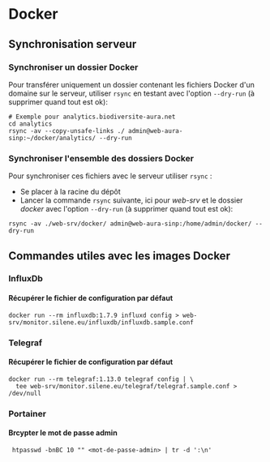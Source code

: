 # Docker

## Synchronisation serveur
### Synchroniser un dossier Docker

Pour transférer uniquement un dossier contenant les fichiers Docker d'un domaine
sur le serveur, utiliser `rsync` en testant avec l'option `--dry-run` (à supprimer quand tout est ok):

```shell
# Exemple pour analytics.biodiversite-aura.net
cd analytics
rsync -av --copy-unsafe-links ./ admin@web-aura-sinp:~/docker/analytics/ --dry-run
```

### Synchroniser l'ensemble des dossiers Docker

Pour synchroniser ces fichiers avec le serveur utiliser `rsync` :
 - Se placer à la racine du dépôt
 - Lancer la commande `rsync` suivante, ici pour *web-srv* et le dossier *docker* avec l'option `--dry-run` (à supprimer quand tout est ok):

```shell
rsync -av ./web-srv/docker/ admin@web-aura-sinp:/home/admin/docker/ --dry-run
```

## Commandes utiles avec les images Docker

### InfluxDb
#### Récupérer le fichier de configuration par défaut

```shell
docker run --rm influxdb:1.7.9 influxd config > web-srv/monitor.silene.eu/influxdb/influxdb.sample.conf
```

### Telegraf
#### Récupérer le fichier de configuration par défaut

```shell
docker run --rm telegraf:1.13.0 telegraf config | \
  tee web-srv/monitor.silene.eu/telegraf/telegraf.sample.conf > /dev/null
```

### Portainer
#### Brcypter le mot de passe admin

```shell
 htpasswd -bnBC 10 "" <mot-de-passe-admin> | tr -d ':\n'
```
